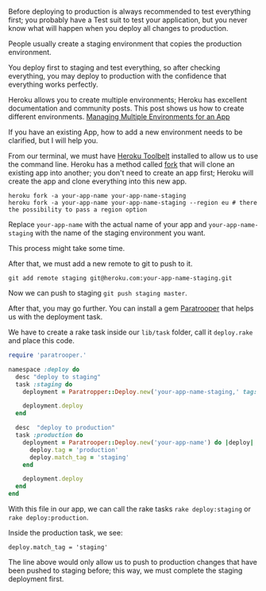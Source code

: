 Before deploying to production is always recommended to test everything first; you probably have a Test suit to test your application, but you never know what will happen when you deploy all changes to production.

People usually create a staging environment that copies the production environment.

You deploy first to staging and test everything, so after checking everything, you may deploy to production with the confidence that everything works perfectly.

Heroku allows you to create multiple environments; Heroku has excellent documentation and community posts.
This post shows us how to create different environments. [Managing Multiple Environments for an App](https://devcenter.heroku.com/articles/multiple-environments)

If you have an existing App, how to add a new environment needs to be clarified, but I will help you.

From our terminal, we must have [Heroku Toolbelt](https://toolbelt.heroku.com/) installed to allow us to use the command line.
Heroku has a method called [fork](https://devcenter.heroku.com/articles/fork-app) that will clone an existing app into another; you don't need to create an app first; Heroku will create the app and clone everything into this new app.

```
heroku fork -a your-app-name your-app-name-staging
heroku fork -a your-app-name your-app-name-staging --region eu # there the possibility to pass a region option
```

Replace `your-app-name` with the actual name of your app and `your-app-name-staging` with the name of the staging environment you want.

This process might take some time.

After that, we must add a new remote to git to push to it.

```
git add remote staging git@heroku.com:your-app-name-staging.git
```
Now we can push to staging `git push staging master`.

After that, you may go further. You can install a gem [Paratrooper](https://github.com/mattpolito/paratrooper) that helps us with the deployment task.

We have to create a rake task inside our `lib/task` folder, call it `deploy.rake` and place this code.

```ruby
require 'paratrooper.'

namespace :deploy do
  desc "deploy to staging"
  task :staging do
    deployment = Paratropper::Deploy.new('your-app-name-staging,' tag: 'staging')

    deployment.deploy
  end

  desc  "deploy to production"
  task :production do
    deployment = Paratrooper::Deploy.new('your-app-name') do |deploy|
      deploy.tag = 'production'
      deploy.match_tag = 'staging'
    end

    deployment.deploy
  end
end
```

With this file in our app, we can call the rake tasks `rake deploy:staging` or `rake deploy:production`.

Inside the production task, we see:

```
deploy.match_tag = 'staging'
```

The line above would only allow us to push to production changes that have been pushed to staging before; this way, we must complete the staging deployment first.
